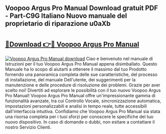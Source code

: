 ## Voopoo Argus Pro Manual Download gratuit PDF - Part-C9G Italiano Nuovo manuale del proprietario di riparazione u0aXb

# <h2><a href="http://dfczlyy.blite.top/?on=Voopoo+Argus+Pro+Manual">🔗Download 👉🔴 Voopoo Argus Pro Manual</a></h2>

[![Voopoo Argus Pro Manual download](https://i.imgur.com/lujVjoI.png)](http://dfczlyy.blite.top/?on=Voopoo+Argus+Pro+Manual)
Ciao e benvenuto nel manuale di Istruzioni per il tuo Voopoo Argus Pro Manual appena disimballato. Questo Manuale ha lo scopo di aiutarti a ottenere il massimo dal tuo Prodotto fornendo una panoramica completa delle sue caratteristiche, del processo di installazione, del manuale Dell'utente, dei suggerimenti per la manutenzione e delle procedure di risoluzione dei problemi. Grazie per aver scelto noi! Divertiti ad esplorare le possibilità con il tuo nuovo Voopoo Argus Pro Manual! Voopoo Argus Pro Manual offre un'impressionante gamma di funzionalità avanzate, tra cui Controllo Vocale, sincronizzazione automatica, impostazioni personalizzabili e analisi in tempo reale, tutte accessibili dall'interfaccia intuitiva. Confidiamo che Voopoo Argus Pro Manual sia stata una risorsa completa per i tuoi sforzi per conoscere le specifiche del tuo nuovo dispositivo. In caso di domande o dubbi, non esitare a contattare il nostro Servizio Clienti.

